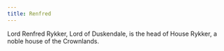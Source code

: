 ```yaml
---
title: Renfred
---
```


Lord Renfred Rykker, Lord of Duskendale, is the head of House Rykker, a noble house of the Crownlands. 


